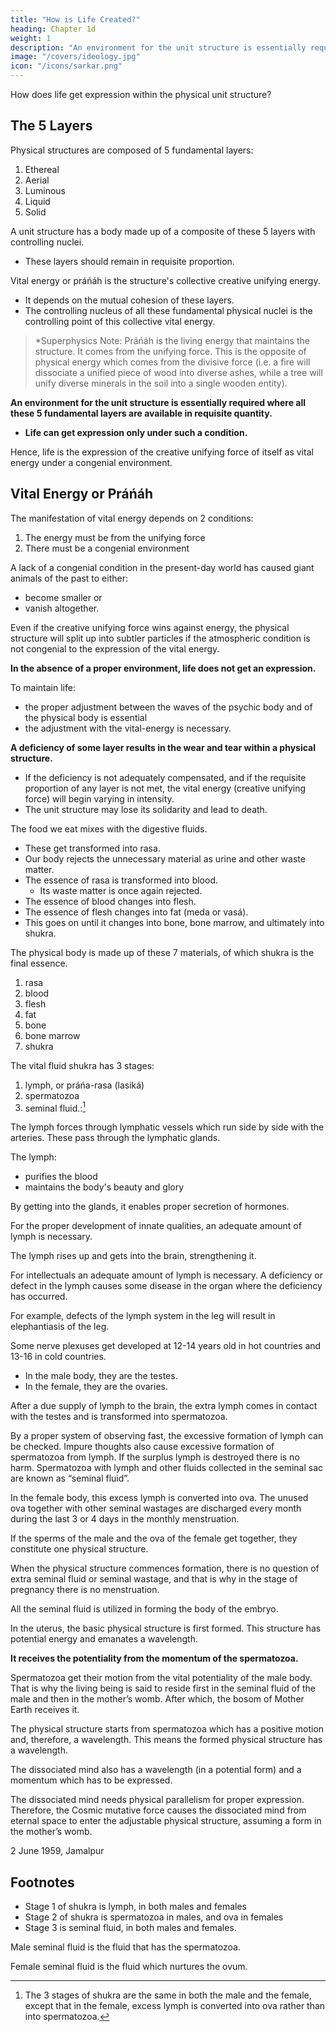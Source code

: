 ```yaml
---
title: "How is Life Created?"
heading: Chapter 1d
weight: 1
description: "An environment for the unit structure is essentially required where all these 5 fundamental layers are available in requisite quantity. Life can get expression only under such a condition"
image: "/covers/ideology.jpg"
icon: "/icons/sarkar.png"
---
```



How does life get expression within the physical unit structure?

## The 5 Layers

Physical structures are composed of 5 fundamental layers<!--  factors -->:

1. Ethereal
2. Aerial
3. Luminous
4. Liquid
5. Solid

A unit structure has a body made up of a composite of these 5 layers<!--  factors --> with controlling nuclei.
- These layers <!-- factors --> should remain in requisite proportion. 

Vital energy or práńáh is the structure's collective creative unifying energy. 
- It <!-- resultant interial --><!--  or  --> depends on the mutual cohesion of these layers<!-- factors -->.
- The controlling nucleus of all these fundamental physical nuclei is the controlling point of this collective vital energy.

<!-- This collection of práńa is called pranah. -->


> *Superphysics Note: <!-- Práńa is just energy. --> Práńáh is the living energy that maintains the structure. It comes from the unifying force. This is the opposite of physical energy which comes from the divisive force (i.e. a fire will dissociate a unified piece of wood into diverse ashes, while a tree will unify diverse minerals in the soil into a single wooden entity).  



**An environment for the unit structure is essentially required where all these 5 fundamental layers are available in requisite quantity.** 
- **Life can get expression only under such a condition.** 
<!-- For the manifestation of life, therefore, a congenial atmosphere is a fundamental necessity. --> 

Hence, life is the expression of the creative unifying force of itself as vital energy under a congenial environment.


## Vital Energy or Práńáh

<!-- resultant interial -->

The manifestation of vital energy <!-- práńáh --> depends on 2 conditions:
1. The <!-- resultant of práńa must be an interial force --> <!-- creation of práńa must be a --> energy must be from the unifying force
2. There must be a congenial environment

A lack of a congenial condition in the present-day world has caused giant animals of the past to either:
- become smaller or
- vanish altogether.

Even if the creative unifying force <!-- resultant interial be --> <!-- the winning factor --> wins against energy<!-- in the  práńa -->, the physical structure will split up into <!-- innumerable --> subtler particles if the atmospheric condition is not congenial to the expression of the vital energy. 

**In the absence of a proper environment, life does not get an expression.** 

To maintain life:
<!--  or for association, -->
- the proper adjustment between the waves of the psychic body and of the physical body is essential
- the adjustment with the vital-energy <!-- práńáh --> is necessary.

**A deficiency of some layer results in the wear and tear within a physical structure.**
<!-- and may also tell upon the resultant activity controlling the subjective nucleus and maintaining structural solidarity.  -->
- If the deficiency is not adequately compensated, and if the requisite proportion of any layer <!-- factor or factors --> is not met, the vital energy (creative unifying force) <!-- resultant interial --> will begin varying in intensity. 
- The unit structure may lose its solidarity and lead to death. 

<!-- Logically, therefore, it may be concluded that for the physical unit structure  -->


The food we eat mixes with the digestive fluids.
- These get transformed into rasa.
- Our body rejects the unnecessary material as urine and other waste matter. 
- The essence of rasa is transformed into blood.
  - Its waste matter is once again rejected. 
- The essence of blood changes into flesh.
- The essence of flesh changes into fat (meda or vasá).
- This goes on until it changes into bone, bone marrow, and ultimately into shukra. 


The physical body is made up of these 7 materials, of which shukra is the final essence. 

1. rasa
2. blood
3. flesh
4. fat
5. bone
6. bone marrow
7. shukra


The vital fluid shukra has 3 stages:

1. lymph, or práńa-rasa (lasiká)
2. spermatozoa
3. seminal fluid.:[^1]


The lymph forces through lymphatic vessels which run side by side with the arteries. These pass through the lymphatic glands. 

The lymph:
- purifies the blood
- maintains the body's beauty and glory

By getting into the glands, it enables proper secretion of hormones. 

For the proper development of innate qualities, an adequate amount of lymph is necessary. 

The lymph rises up and gets into the brain, strengthening it. 

For intellectuals an adequate amount of lymph is necessary. A deficiency or defect in the lymph causes some disease in the organ where the deficiency has occurred. 

For example, defects of the lymph system in the leg will result in elephantiasis of the leg.

Some nerve plexuses get developed at 12-14 years old in hot countries and 13-16 in cold countries. 
- In the male body, they are the testes. 
- In the female, they are the ovaries. 

After a due supply of lymph to the brain, the extra lymph comes in contact with the testes and is transformed into spermatozoa. 

By a proper system of observing fast, the excessive formation of lymph can be checked. Impure thoughts also cause excessive formation of spermatozoa from lymph. If the surplus lymph is destroyed there is no harm. Spermatozoa with lymph and other fluids collected in the seminal sac are known as “seminal fluid”.

In the female body, this excess lymph is converted into ova. The unused ova together with other seminal wastages are discharged every month during the last 3 or 4 days in the monthly menstruation.

If the sperms of the male and the ova of the female get together, they constitute one physical structure. 

When the physical structure commences formation, there is no question of extra seminal fluid or seminal wastage, and that is why in the stage of pregnancy there is no menstruation. 

All the seminal fluid is utilized in forming the body of the embryo.

In the uterus, the basic physical structure is first formed. This structure has potential energy and emanates a wavelength. 

**It receives the potentiality from the momentum of the spermatozoa.** 

Spermatozoa get their motion from the vital potentiality of the male body. That is why the living being is said to reside first in the seminal fluid of the male and then in the mother’s womb. After which, the bosom of Mother Earth receives it.

The physical structure starts from spermatozoa which has a positive motion and, therefore, a wavelength. This means the formed physical structure has a wavelength. 

The dissociated mind also has a wavelength (in a potential form) and a momentum which has to be expressed.

The dissociated mind needs physical parallelism for proper expression. Therefore, the Cosmic mutative force causes the dissociated mind from eternal space to enter the adjustable physical structure, assuming a form in the mother’s womb.

<!-- This is how life comes into physical creation. -->

2 June 1959, Jamalpur


## Footnotes

[^1]: The 3 stages of shukra are the same in both the male and the female, except that in the female, <!-- as the author will explain in a following paragraph, --> excess lymph is converted into ova rather than into spermatozoa. 

- Stage 1 of shukra is lymph, in both males and females
- Stage 2 of shukra is spermatozoa in males, and ova in females
- Stage 3 is seminal fluid, in both males and females. 

Male seminal fluid is the fluid that has the spermatozoa.

Female seminal fluid is the fluid which nurtures the ovum. 

<!-- It is generally considered that the author conceptualized the actions of lymph in the body in terms not only of the lymph system as narrowly defined, but of a system that would embrace many of lymph’s ramifying effects as well. 
 -->
